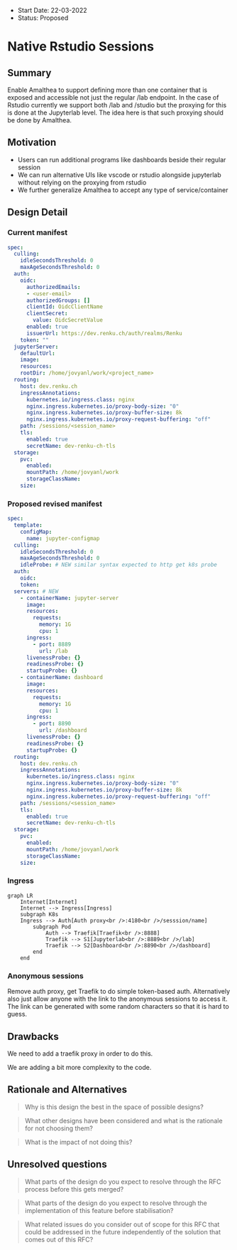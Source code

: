 - Start Date: 22-03-2022
- Status: Proposed

# Native Rstudio Sessions

## Summary

Enable Amalthea to support defining more than one container that is exposed and accessible not
just the regular /lab endpoint. In the case of Rstudio currently we support both /lab and /studio
but the proxying for this is done at the Jupyterlab level. The idea here is that such proxying
should be done by Amalthea.

## Motivation

- Users can run additional programs like dashboards beside their regular session
- We can run alternative UIs like vscode or rstudio alongside jupyterlab without relying on the proxying
from rstudio
- We further generalize Amalthea to accept any type of service/container

## Design Detail

### Current manifest

```yaml
spec:
  culling:
    idleSecondsThreshold: 0
    maxAgeSecondsThreshold: 0
  auth:
    oidc:
      authorizedEmails:
      - <user-email>
      authorizedGroups: []
      clientId: OidcClientName
      clientSecret:
        value: OidcSecretValue
      enabled: true
      issuerUrl: https://dev.renku.ch/auth/realms/Renku
    token: ""
  jupyterServer:
    defaultUrl:
    image:
    resources:
    rootDir: /home/jovyanl/work/<project_name>
  routing:
    host: dev.renku.ch
    ingressAnnotations:
      kubernetes.io/ingress.class: nginx
      nginx.ingress.kubernetes.io/proxy-body-size: "0"
      nginx.ingress.kubernetes.io/proxy-buffer-size: 8k
      nginx.ingress.kubernetes.io/proxy-request-buffering: "off"
    path: /sessions/<session_name>
    tls:
      enabled: true
      secretName: dev-renku-ch-tls
  storage:
    pvc:
      enabled:
      mountPath: /home/jovyanl/work
      storageClassName:
    size:
```

### Proposed revised manifest

```yaml
spec:
  template:
    configMap:
      name: jupyter-configmap
  culling:
    idleSecondsThreshold: 0
    maxAgeSecondsThreshold: 0
    idleProbe: # NEW similar syntax expected to http get k8s probe
  auth:
    oidc:
    token:
  servers: # NEW
    - containerName: jupyter-server
      image:
      resources:
        requests:
          memory: 1G
          cpu: 1
      ingress:
        - port: 8889
          url: /lab
      livenessProbe: {}
      readinessProbe: {}
      startupProbe: {}
    - containerName: dashboard
      image:
      resources:
        requests:
          memory: 1G
          cpu: 1
      ingress:
        - port: 8890
          url: /dashboard
      livenessProbe: {}
      readinessProbe: {}
      startupProbe: {}
  routing:
    host: dev.renku.ch
    ingressAnnotations:
      kubernetes.io/ingress.class: nginx
      nginx.ingress.kubernetes.io/proxy-body-size: "0"
      nginx.ingress.kubernetes.io/proxy-buffer-size: 8k
      nginx.ingress.kubernetes.io/proxy-request-buffering: "off"
    path: /sessions/<session_name>
    tls:
      enabled: true
      secretName: dev-renku-ch-tls
  storage:
    pvc:
      enabled:
      mountPath: /home/jovyanl/work
      storageClassName:
    size:
```

### Ingress

```mermaid
graph LR
    Internet[Internet]
    Internet --> Ingress[Ingress]
    subgraph K8s
    Ingress --> Auth[Auth proxy<br />:4180<br />/sesssion/name]
        subgraph Pod
            Auth --> Traefik[Traefik<br />:8888]
            Traefik --> S1[Jupyterlab<br />:8889<br />/lab]
            Traefik --> S2[Dashboard<br />:8890<br />/dashboard]
        end
    end
```

### Anonymous sessions
Remove auth proxy, get Traefik to do simple token-based auth. Alternatively also just allow anyone with the
link to the anonymous sessions to access it. The link can be generated with some random characters so that it
is hard to guess.

## Drawbacks

We need to add a traefik proxy in order to do this.

We are adding a bit more complexity to the code.

## Rationale and Alternatives

> Why is this design the best in the space of possible designs?

> What other designs have been considered and what is the rationale for not choosing them?

> What is the impact of not doing this?

## Unresolved questions

> What parts of the design do you expect to resolve through the RFC process before this gets merged?

> What parts of the design do you expect to resolve through the implementation of this feature before stabilisation?

> What related issues do you consider out of scope for this RFC that could be addressed in the future independently of the solution that comes out of this RFC?
